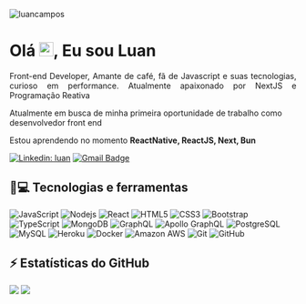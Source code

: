<p align="left"><img src="https://komarev.com/ghpvc/?username=luancamposdev" alt="luancampos" /></p>


<h1 align = "justify"> Olá <img src="https://media.giphy.com/media/hvRJCLFzcasrR4ia7z/giphy.gif" width="25px">, Eu sou Luan</h1>
<p align = "justify">Front-end Developer, Amante de café, fã de Javascript e suas tecnologias, curioso em performance. Atualmente apaixonado por NextJS e Programação Reativa</p>

Atualmente em busca de minha primeira oportunidade de trabalho como desenvolvedor front end

Estou aprendendo no momento **ReactNative, ReactJS, Next, Bun**


[![Linkedin: luan](https://img.shields.io/badge/-Linkedin-blue?style=flat-square&logo=Linkedin&logoColor=white&link=https://www.linkedin.com/inluan-campos-developer/)](https://www.linkedin.com/in/luan-campos-developer/)
[![Gmail Badge](https://img.shields.io/badge/-luancamposproducoes@gmail.com-c14438?style=flat-square&logo=Gmail&logoColor=white&link=mailto:luancamposproducoes@gmail.com)](mailto:luancamposproducoes@gmail.com)

## 🚀💻 Tecnologias e ferramentas

![JavaScript](https://img.shields.io/badge/-JavaScript-black?style=flat-square&logo=javascript)
![Nodejs](https://img.shields.io/badge/-Nodejs-black?style=flat-square&logo=Node.js)
![React](https://img.shields.io/badge/-React-black?style=flat-square&logo=react)
![HTML5](https://img.shields.io/badge/-HTML5-E34F26?style=flat-square&logo=html5&logoColor=white)
![CSS3](https://img.shields.io/badge/-CSS3-1572B6?style=flat-square&logo=css3)
![Bootstrap](https://img.shields.io/badge/-Bootstrap-563D7C?style=flat-square&logo=bootstrap)
![TypeScript](https://img.shields.io/badge/-TypeScript-007ACC?style=flat-square&logo=typescript)
![MongoDB](https://img.shields.io/badge/-MongoDB-black?style=flat-square&logo=mongodb)
![GraphQL](https://img.shields.io/badge/-GraphQL-E10098?style=flat-square&logo=graphql)
![Apollo GraphQL](https://img.shields.io/badge/-Apollo%20GraphQL-311C87?style=flat-square&logo=apollo-graphql)
![PostgreSQL](https://img.shields.io/badge/-PostgreSQL-336791?style=flat-square&logo=postgresql)
![MySQL](https://img.shields.io/badge/-MySQL-black?style=flat-square&logo=mysql)
![Heroku](https://img.shields.io/badge/-Heroku-430098?style=flat-square&logo=heroku)
![Docker](https://img.shields.io/badge/-Docker-black?style=flat-square&logo=docker)
![Amazon AWS](https://img.shields.io/badge/Amazon%20AWS-232F3E?style=flat-square&logo=amazon-aws)
![Git](https://img.shields.io/badge/-Git-black?style=flat-square&logo=git)
![GitHub](https://img.shields.io/badge/-GitHub-181717?style=flat-square&logo=github)

## ⚡ Estatísticas do GitHub

![](https://github-readme-streak-stats.herokuapp.com/?user=luancamposdev&theme=dark&hide_border=false)
![](https://github-readme-stats.vercel.app/api/top-langs/?username=luancamposdev&theme=dark&hide_border=false&include_all_commits=true&count_private=true&layout=compact)
